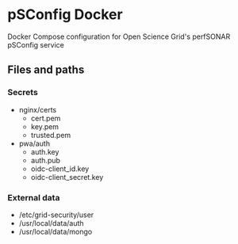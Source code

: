 pSConfig Docker
===============

Docker Compose configuration for Open Science Grid's perfSONAR pSConfig service

## Files and paths

### Secrets

* nginx/certs
    - cert.pem
    - key.pem
    - trusted.pem
* pwa/auth
    - auth.key
    - auth.pub
    - oidc-client_id.key
    - oidc-client_secret.key

### External data

* /etc/grid-security/user
* /usr/local/data/auth
* /usr/local/data/mongo
